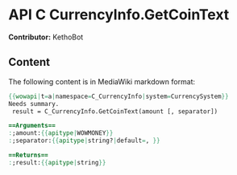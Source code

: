 # API C CurrencyInfo.GetCoinText

**Contributor:** KethoBot

## Content

The following content is in MediaWiki markdown format:

```mediawiki
{{wowapi|t=a|namespace=C_CurrencyInfo|system=CurrencySystem}}
Needs summary.
 result = C_CurrencyInfo.GetCoinText(amount [, separator])

==Arguments==
:;amount:{{apitype|WOWMONEY}}
:;separator:{{apitype|string?|default=, }}

==Returns==
:;result:{{apitype|string}}
```